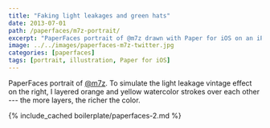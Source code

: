 ```yaml
---
title: "Faking light leakages and green hats"
date: 2013-07-01
path: /paperfaces/m7z-portrait/
excerpt: "PaperFaces portrait of @m7z drawn with Paper for iOS on an iPad."
image: ../../images/paperfaces-m7z-twitter.jpg
categories: [paperfaces]
tags: [portrait, illustration, Paper for iOS]
---
```


PaperFaces portrait of [@m7z](https://twitter.com/m7z). To simulate the light leakage vintage effect on the right, I layered orange and yellow watercolor strokes over each other --- the more layers, the richer the color.

{% include_cached boilerplate/paperfaces-2.md %}
